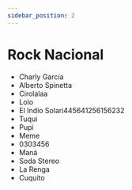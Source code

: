 ```yaml
---
sidebar_position: 2
---
```


# Rock Nacional

- Charly García
- Alberto Spinetta
- Cirolalaa
- Lolo
- El Indio Solari445641256156232
- Tuqui
- Pupi
- Meme
- 0303456
- Maná
- Soda Stereo
- La Renga
- Cuquito
